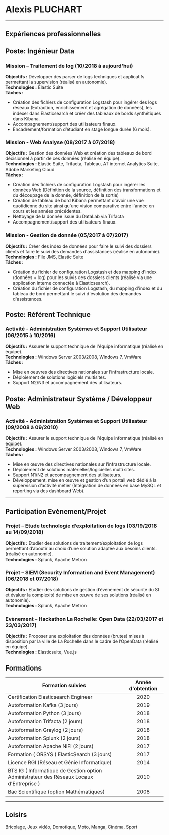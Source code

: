# Alexis PLUCHART
---
## Expériences professionnelles
## Poste: Ingénieur Data
### Mission – Traitement de log (10/2018 à aujourd'hui)
**Objectifs :** Développer des parser de logs techniques et applicatifs permettant la supervision (réalisé en autonomie).  
**Technologies :** Elastic Suite  
**Tâches :**  
* Création des fichiers de configuration Logstash pour ingérer des logs réseaux (Extraction, enrichissement et agrégation de données), les indexer dans Elasticsearch et créer des tableaux de bords synthétiques dans Kibana.  
*	Accompagnement/support des utilisateurs finaux.  
*	Encadrement/formation d’étudiant en stage longue durée (6 mois).  


### Mission - Web Analyse (08/2017 à 07/2018)
**Objectifs :** Gestion des données Web et création des tableaux de bord décisionnel à partir de ces données (réalisé en équipe).  
**Technologies :** Elastic Suite, Trifacta, Tableau, AT internet Analytics Suite, Adobe Marketing Cloud  
**Tâches :**  
* Création des fichiers de configuration Logstash pour ingérer les données Web (Définition de la source, définition des transformations et du découpage de la donnée, définition de la sortie) 
* Création de tableau de bord Kibana permettant d'avoir une vue quotidienne du site ainsi qu'une vision comparative entre l'année en cours et les années précédentes.
* Nettoyage de la donnée issue du DataLab via Trifacta 
*	Accompagnement/support des utilisateurs finaux.  

### Mission - Gestion de donnée (05/2017 à 07/2017)  
**Objectifs :** Créer des index de données pour faire le suivi des dossiers clients et faire le suivi des demandes d'assistances (réalisé en autonomie).  
**Technologies :** File JMS, Elastic Suite  
**Tâches :**  
* Création du fichier de configuration Logstash et des mapping d'index (données + log) pour les suivis des dossiers clients (réalisé via une application interne connectée à Elasticsearch).  
* Création du fichier de configuration Logstash, du mapping d'index et du tableau de bord permettant le suivi d'évolution des demandes d'assistances.  

## Poste: Référent Technique
### Activité - Administration Systèmes et Support Utilisateur (06/2015 à 10/2016)  
**Objectifs :** Assurer le support technique de l'équipe informatique (réalisé en équipe).  
**Technologies :** Windows Server 2003/2008, Windows 7, VmWare  
**Tâches :**  
* Mise en oeuvres des directives nationales sur l’infrastructure locale.
* Déploiement de solutions logiciels  multisites.
* Support N2/N3 et accompagnement des utilisateurs.

## Poste: Administrateur Système / Développeur Web
### Activité - Administration Systèmes et Support Utilisateur (09/2008 à 09/2010)
**Objectifs :** Assurer le support technique de l'équipe informatique (réalisé en équipe).  
**Technologies :** Windows Server 2003/2008, Windows 7, VmWare  
**Tâches :**  
*	Mise en œuvre des directives nationales sur l’infrastructure locale.
*	Déploiement de solutions matérielles/logicielles multi sites.
*	Support N1/N2 et accompagnement des utilisateurs.
*	Développement, mise en œuvre et gestion d’un portail web dédié à la supervision d’activité métier (Intégration de données en base MySQL et reporting via des dashboard Web).

---
## Participation Evènement/Projet
### Projet – Etude technologie d’exploitation de logs (03/19/2018 au 14/09/2018)
**Objectifs :** Etudier des solutions de traitement/exploitation de logs permettant d’aboutir au choix d’une solution adaptée aux besoins clients. (réalisé en autonomie).  
**Technologies :** Splunk, Apache Metron  

### Projet – SIEM (Security Information and Event Management) (06/2018 et 07/2018)
**Objectifs :** Etudier des solutions de gestion d’évènement de sécurité du SI et évaluer la complexité de mise en œuvre de ses solutions (réalisé en autonomie).  
**Technologies :** Splunk, Apache Metron  

### Evènement – Hackathon La Rochelle: Open Data (22/03/2017 et 23/03/2017)
**Objectifs :** Proposer une exploitation des données (brutes) mises à disposition par la ville de La Rochelle dans le cadre de l’OpenData (réalisé en équipe).  
**Technologies :** Elasticsuite, Vue.js  


## Formations
| Formation suivies | Année d'obtention |  
| ---|:---: |  
| Certification Elasticsearch Engineer | 2020 |  
| Autoformation Kafka (3 jours) | 2019 |  
| Autoformation Python (3 jours) | 2018 |  
| Autoformation Trifacta (2 jours) | 2018 |  
| Autoformation Graylog (2 jours) | 2018 |  
| Autoformation Splunk (2 jours) | 2018 |  
| Autoformation Apache NiFi (2 jours) | 2017 |  
| Formation ( ORSYS ) ElasticSearch (3 jours) | 2017 |  
| Licence RGI (Réseau et Génie Informatique) | 2014 |  
| BTS IG ( Informatique de Gestion option Administrateur des Réseaux Locaux d'Entreprise ) | 2010 |  
| Bac Scientifique (option Mathématiques) | 2008 |  
---
## Loisirs  
Bricolage, Jeux vidéo, Domotique, Moto, Manga, Cinéma, Sport


